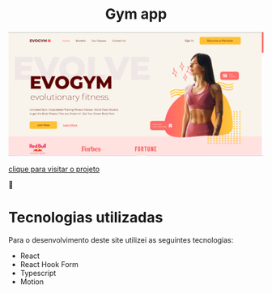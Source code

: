 <h1 align="center">Gym app</h1>

<div align="center">
<img src=".github/gym.png" />
</div>

<a href="https://gym-app-mocha.vercel.app/" target="_blank">clique para visitar o projeto</a>

💼<h1>Tecnologias utilizadas</h1>
<p>Para o desenvolvimento deste site utilizei as seguintes tecnologias:</p>
<ul>
<li>React</li>
<li>React Hook Form</li>
<li>Typescript</li>
<li>Motion</li>
</ul>